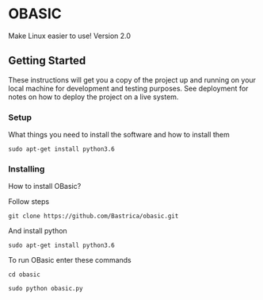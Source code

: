 # OBASIC

Make Linux easier to use! Version 2.0

## Getting Started

These instructions will get you a copy of the project up and running on your local machine for development and testing purposes. See deployment for notes on how to deploy the project on a live system.

### Setup

What things you need to install the software and how to install them

```
sudo apt-get install python3.6
```

### Installing

How to install OBasic?

Follow steps

```
git clone https://github.com/Bastrica/obasic.git
```

And install python 

```
sudo apt-get install python3.6
```

To run OBasic enter these commands

```
cd obasic
```

```
sudo python obasic.py
```


